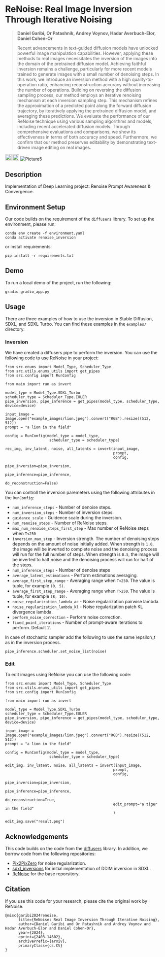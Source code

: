 # ReNoise: Real Image Inversion Through Iterative Noising
> **Daniel Garibi, Or Patashnik, Andrey Voynov, Hadar Averbuch-Elor, Daniel Cohen-Or**
>
> Recent advancements in text-guided diffusion models have unlocked powerful image manipulation capabilities. However, applying these methods to real images necessitates the inversion of the images into the domain of the pretrained diffusion model. Achieving faithful inversion remains a challenge, particularly for more recent models trained to generate images with a small number of denoising steps. In this work, we introduce an inversion method with a high quality-to-operation ratio, enhancing reconstruction accuracy without increasing the number of operations. Building on reversing the diffusion sampling process, our method employs an iterative renoising mechanism at each inversion sampling step. This mechanism refines the approximation of a predicted point along the forward diffusion trajectory, by iteratively applying the pretrained diffusion model, and averaging these predictions. We evaluate the performance of our ReNoise technique using various sampling algorithms and models, including recent accelerated diffusion models. Through comprehensive evaluations and comparisons, we show its effectiveness in terms of both accuracy and speed. Furthermore, we confirm that our method preserves editability by demonstrating text-driven image editing on real images.

<a href="https://garibida.github.io/ReNoise-Inversion/"><img src="https://img.shields.io/static/v1?label=Project&message=Website&color=red" height=20.5></a> 
<a href="https://arxiv.org/abs/2403.14602"><img src="https://img.shields.io/badge/arXiv-ReNoise-b31b1b.svg" height=20.5></a>
![Picture5](https://github.com/user-attachments/assets/6b5d3ab6-3ae4-4ec3-8af8-bc7c16feea5f)

## Description
Implementation of Deep Learning project: Renoise Prompt Awareness & Convergence.

## Environment Setup
Our code builds on the requirement of the `diffusers` library. To set up the environment, please run:
```
conda env create -f environment.yaml
conda activate renoise_inversion
```
or install requirements:
```
pip install -r requirements.txt
```
## Demo
To run a local demo of the project, run the following:
```
gradio gradio_app.py
```

## Usage
There are three examples of how to use the inversion in Stable Diffusion, SDXL, and SDXL Turbo. You can find these examples in the `examples/` directory.

### Inversion

We have created a diffusers pipe to perform the inversion. You can use the following code to use ReNoise in your project:

```
from src.enums import Model_Type, Scheduler_Type
from src.utils.enums_utils import get_pipes
from src.config import RunConfig

from main import run as invert

model_type = Model_Type.SDXL_Turbo
scheduler_type = Scheduler_Type.EULER
pipe_inversion, pipe_inference = get_pipes(model_type, scheduler_type, device=device)

input_image = Image.open("example_images/lion.jpeg").convert("RGB").resize((512, 512))
prompt = "a lion in the field"

config = RunConfig(model_type = model_type,
                    scheduler_type = scheduler_type)

rec_img, inv_latent, noise, all_latents = invert(input_image,
                                                 prompt,
                                                 config,
                                                 pipe_inversion=pipe_inversion,
                                                 pipe_inference=pipe_inference,
                                                 do_reconstruction=False)
```

You can controll the inversion paremeters using the following attributes in the `RunConfig`:
- `num_inference_steps` - Number of denoise steps.
- `num_inversion_steps` - Number of inversion steps.
- `guidance_scale` - Guidence scale during the inversion.
- `num_renoise_steps` - Number of ReNoise steps.
- `max_num_renoise_steps_first_step` - Max number of ReNoise steps when `T<250`
- `inversion_max_step` - Inversion strength. The number of denoising steps depends on the amount of noise initially added. When strength is `1.0`, the image will be inverted to complete noise and the denoising process will run for the full number of steps. When strength is `0.5`, the image will be inverted to half noise and the denoising process will run for half of the steps.
- `num_inference_steps` - Number of denoise steps
- `average_latent_estimations` - Perform estimations averaging.
- `average_first_step_range` - Averaging range when `T<250`. The value is tuple, for example `(0, 5)`.
- `average_first_step_range` - Averaging range when `T>250`. The value is tuple, for example `(8, 10)`.
- `noise_regularization_lambda_ac` - Noise regularization pairwise lambda.
- `noise_regularization_lambda_kl` - Noise regularization patch KL divergence lambda.
- `perform_noise_correction` - Perform noise correction.
- `fixed_point_iterations` - Number of prompt-aware iterations to perform. Default 2.

In case of stochastic sampler add the following to use the same \epsilon_t as in the inversion process.
```
pipe_inference.scheduler.set_noise_list(noise)
```

### Edit
To edit images using ReNoise you can use the following code:
```
from src.enums import Model_Type, Scheduler_Type
from src.utils.enums_utils import get_pipes
from src.config import RunConfig

from main import run as invert

model_type = Model_Type.SDXL_Turbo
scheduler_type = Scheduler_Type.EULER
pipe_inversion, pipe_inference = get_pipes(model_type, scheduler_type, device=device)

input_image = Image.open("example_images/lion.jpeg").convert("RGB").resize((512, 512))
prompt = "a lion in the field"

config = RunConfig(model_type = model_type,
                    scheduler_type = scheduler_type)

edit_img, inv_latent, noise, all_latents = invert(input_image,
                                                 prompt,
                                                 config,
                                                 pipe_inversion=pipe_inversion,
                                                 pipe_inference=pipe_inference,
                                                 do_reconstruction=True,
                                                 edit_prompt="a tiger in the field"
                                                 )

edit_img.save("result.png")
```

## Acknowledgements 
This code builds on the code from the [diffusers](https://github.com/huggingface/diffusers) library. In addition, we 
borrow code from the following repositories: 
- [Pix2PixZero](https://github.com/pix2pixzero/pix2pix-zero) for noise regularization.
- [sdxl_inversions](https://github.com/cloneofsimo/sdxl_inversions) for initial implementation of DDIM inversion in SDXL.
- [ReNoise](https://github.com/garibida/ReNoise-Inversion) for the base reporsitory.


## Citation
If you use this code for your research, please cite the original work by ReNoise: 
```
@misc{garibi2024renoise,
      title={ReNoise: Real Image Inversion Through Iterative Noising}, 
      author={Daniel Garibi and Or Patashnik and Andrey Voynov and Hadar Averbuch-Elor and Daniel Cohen-Or},
      year={2024},
      eprint={2403.14602},
      archivePrefix={arXiv},
      primaryClass={cs.CV}
}
```
